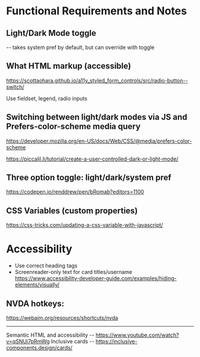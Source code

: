 # Functional Requirements and Notes

## Light/Dark Mode toggle
-- takes system pref by default, but can override with toggle

## What HTML markup (accessible) 
https://scottaohara.github.io/a11y_styled_form_controls/src/radio-button--switch/

Use fieldset, legend, radio inputs

## Switching between light/dark modes via JS and Prefers-color-scheme media query 
https://developer.mozilla.org/en-US/docs/Web/CSS/@media/prefers-color-scheme

https://piccalil.li/tutorial/create-a-user-controlled-dark-or-light-mode/

## Three option toggle: light/dark/system pref
https://codepen.io/renddrew/pen/bRomab?editors=1100

## CSS Variables (custom properties) 
https://css-tricks.com/updating-a-css-variable-with-javascript/

# Accessibility

- Use correct heading tags
- Screenreader-only text for card titles/username 
https://www.accessibility-developer-guide.com/examples/hiding-elements/visually/

## NVDA hotkeys:
https://webaim.org/resources/shortcuts/nvda

-------------

Semantic HTML and accessibility -- https://www.youtube.com/watch?v=qSNUi7pRmWg
Inclusive cards -- https://inclusive-components.design/cards/
